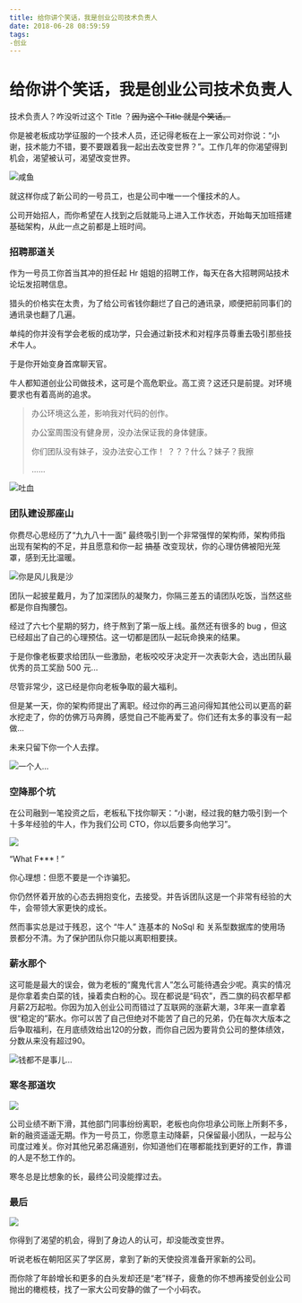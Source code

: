 ```yaml
---
title: 给你讲个笑话，我是创业公司技术负责人
date: 2018-06-28 08:59:59
tags:
-创业
---
```


# 给你讲个笑话，我是创业公司技术负责人

技术负责人？咋没听过这个 Title ？~~因为这个 Title 就是个笑话。~~

你是被老板成功学征服的一个技术人员，还记得老板在上一家公司对你说：“小谢，技术能力不错，要不要跟着我一起出去改变世界？”。工作几年的你渴望得到机会，渴望被认可，渴望改变世界。

![咸鱼](https://i03picsos.sogoucdn.com/2925f58562cd77b5)

就这样你成了新公司的一号员工，也是公司中唯一一个懂技术的人。

公司开始招人，而你希望在人找到之后就能马上进入工作状态，开始每天加班搭建基础架构，从此一点之前都是上班时间。

### 招聘那道关

作为一号员工你首当其冲的担任起 Hr 姐姐的招聘工作，每天在各大招聘网站技术论坛发招聘信息。

猎头的价格实在太贵，为了给公司省钱你翻烂了自己的通讯录，顺便把前同事们的通讯录也翻了几遍。

单纯的你并没有学会老板的成功学，只会通过新技术和对程序员尊重去吸引那些技术牛人。

于是你开始变身首席聊天官。

牛人都知道创业公司做技术，这可是个高危职业。高工资？这还只是前提。对环境要求也有着高尚的追求。

>办公环境这么差，影响我对代码的创作。
>
>办公室周围没有健身房，没办法保证我的身体健康。
>
>你们团队没有妹子，没办法安心工作！  ？？？什么？妹子？我擦
>
>......

![吐血](https://img01.sogoucdn.com/app/a/200678/149426617460120.jpg)

### 团队建设那座山

你费尽心思经历了“九九八十一面” 最终吸引到一个非常强悍的架构师，架构师指出现有架构的不足，并且愿意和你一起 ~~搞基~~ 改变现状，你的心理仿佛被阳光笼罩，感到无比温暖。

![你是风儿我是沙](https://img03.sogoucdn.com/app/a/200678/15132568304466.gif)

团队一起披星戴月，为了加深团队的凝聚力，你隔三差五的请团队吃饭，当然这些都是你自掏腰包。

经过了六七个星期的努力，终于熬到了第一版上线。虽然还有很多的 bug ，但这已经超出了自己的心理预估。这一切都是团队一起玩命换来的结果。

于是你像老板要求给团队一些激励，老板咬咬牙决定开一次表彰大会，选出团队最优秀的员工奖励 500 元...

尽管非常少，这已经是你向老板争取的最大福利。

但是某一天，你的架构师提出了离职。经过你的再三追问得知其他公司以更高的薪水挖走了，你的仿佛万马奔腾，感觉自己不能再爱了。你们还有太多的事没有一起做…

未来只留下你一个人去撑。

![一个人...](https://img01.sogoucdn.com/app/a/200678/42f68caedd055e0b05c6bc7a4187e8e2.gif)

### 空降那个坑

在公司融到一笔投资之后，老板私下找你聊天：“小谢，经过我的魅力吸引到一个十多年经验的牛人，作为我们公司 CTO，你以后要多向他学习”。

![](https://img03.sogoucdn.com/app/a/200678/14986567295899.jpg)

“What F*** ! ” 

你心理想：但愿不要是一个诈骗犯。

你仍然怀着开放的心态去拥抱变化，去接受。并告诉团队这是一个非常有经验的大牛，会带领大家更快的成长。

然而事实总是过于残忍，这个 “牛人” 连基本的 NoSql 和 关系型数据库的使用场景都分不清。为了保护团队你只能以离职相要挟。

### 薪水那个

这可能是最大的误会，做为老板的“魔鬼代言人”怎么可能待遇会少呢。真实的情况是你拿着卖白菜的钱，操着卖白粉的心。现在都说是“码农”，西二旗的码农都早都月薪2万起啦。你因为加入创业公司而错过了互联网的涨薪大潮，3年来一直拿着很“稳定的”薪水。你可以苦了自己但绝对不能苦了自己的兄弟，仍在每次大版本之后争取福利，在月底绩效给出120的分数，而你自己因为要背负公司的整体绩效，分数从来没有超过90。

![钱都不是事儿...](https://img01.sogoucdn.com/app/a/200678/7fadd4de8bc06b708a97f83bd463515e.jpg)

### 寒冬那道坎

![](https://i01picsos.sogoucdn.com/8a30d8cd89ee80e1)

公司业绩不断下滑，其他部门同事纷纷离职，老板也向你坦承公司账上所剩不多，新的融资遥遥无期。作为一号员工，你愿意主动降薪，只保留最小团队，一起与公司度过难关。你对其他兄弟忍痛道别，你知道他们在哪都能找到更好的工作，靠谱的人是不愁工作的。

寒冬总是比想象的长，最终公司没能撑过去。

### 最后

![](https://i04picsos.sogoucdn.com/bab817a81d0125e7)

你得到了渴望的机会，得到了身边人的认可，却没能改变世界。

听说老板在朝阳区买了学区房，拿到了新的天使投资准备开家新的公司。

而你除了年龄增长和更多的白头发却还是“老”样子，疲惫的你不想再接受创业公司抛出的橄榄枝，找了一家大公司安静的做了一个小码农。



